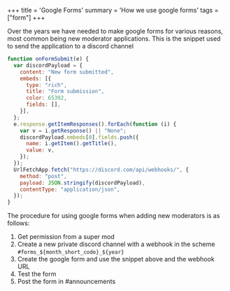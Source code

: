 +++
title = 'Google Forms'
summary = 'How we use google forms'
tags = ["form"]
+++

Over the years we have needed to make google forms for various reasons,
most common being new moderator applications. This is the snippet used
to send the application to a discord channel

```js
function onFormSubmit(e) {
  var discordPayload = {
    content: "New form submitted",
    embeds: [{
      type: "rich",
      title: "Form submission",
      color: 65392,
      fields: [],
    }],
  };
  e.response.getItemResponses().forEach(function (i) {
    var v = i.getResponse() || "None";
    discordPayload.embeds[0].fields.push({
      name: i.getItem().getTitle(),
      value: v,
    });
  });
  UrlFetchApp.fetch("https://discord.com/api/webhooks/", {
    method: "post",
    payload: JSON.stringify(discordPayload),
    contentType: "application/json",
  });
}
```

The procedure for using google forms when adding new moderators is as
follows:

1. Get permission from a super mod
2. Create a new private discord channel with a webhook in the scheme
   `#forms_${month_short_code}_${year}`
3. Create the google form and use the snippet above and the webhook URL
4. Test the form
5. Post the form in #announcements
